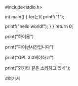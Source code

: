#include<stdio.h>

int main()
{
for(;;){
  printf("1");
 
  printf("hello world!");
}
}
return 0;

print("하이욤")

print("파이썬시간입니다")

print("GPL 3.0써야하고")

print("와카타 같은 소리하고 있네");

#여기서 

